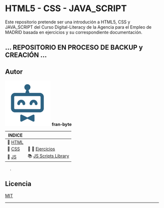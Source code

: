 # HTML5 - CSS - JAVA_SCRIPT


Este repositorio pretende ser una introdución a HTML5, CSS y JAVA_SCRIPT del Curso Digital-Literacy de la Agencia para el Empleo de MADRID basada en ejercicios y su correspondiente documentación.

## ... REPOSITORIO EN PROCESO DE BACKUP y CREACIÓN ...

## Autor ️
<img src="mdArchives/logo.png"/> **fran-byte**


| INDICE |  |
| ------------- | ------------- |
| 📕  [HTML](/documentation/html5.md)     |  |
| 📕  [CSS](/documentation/css.md)  | :pencil: 📐 [Ejercicios](/tests/exercices.md) |
| 📕  [JS](/documentation/js.md)  | :books: [JS Scripts Library](/scripts_library/scripts.md)  |

&nbsp; 
&nbsp; 
.


## Licencia
[MIT](https://choosealicense.com/licenses/mit/)

---
